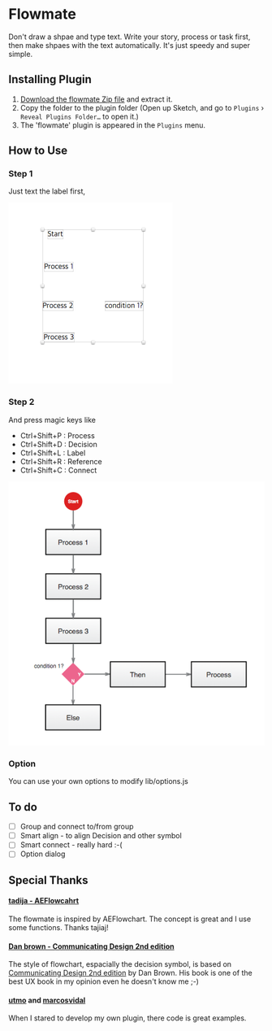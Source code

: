 # Flowmate

Don't draw a shpae and type text. Write your story, process or task first, then make shpaes with the text automatically. It's just speedy and super simple. 

## Installing Plugin

1. [Download the flowmate Zip file](https://github.com/wodory/flowmate/archive/master.zip) and extract it. 
2. Copy the folder to the plugin folder (Open up Sketch, and go to `Plugins` › `Reveal Plugins Folder…` to open it.)
3. The 'flowmate' plugin is appeared in the `Plugins` menu.

## How to Use 

### Step 1
Just text the label first, 

![before](doc/before.png)

### Step 2
And press magic keys like 
* Ctrl+Shift+P : Process 
* Ctrl+Shift+D : Decision
* Ctrl+Shift+L : Label
* Ctrl+Shift+R : Reference
* Ctrl+Shift+C : Connect

![after](doc/after.png)

### Option

You can use your own options to modify lib/options.js

## To do

- [ ] Group and connect to/from group
- [ ] Smart align - to align Decision and other symbol
- [ ] Smart connect - really hard :-(
- [ ] Option dialog 

## Special Thanks 

#### [tadija - AEFlowcahrt](https://github.com/tadija/AEFlowchart)

The flowmate is inspired by AEFlowchart. The concept is great and I use some functions. Thanks tajiaj!

#### [Dan brown - Communicating Design 2nd edition](http://www.amazon.com/Communicating-Design-Developing-Documentation-Planning/dp/0321712463)

The style of flowchart, espacially the decision symbol, is based on [Communicating Design 2nd edition](http://www.amazon.com/Communicating-Design-Developing-Documentation-Planning/dp/0321712463) by Dan Brown. His book is one of the best UX book in my opinion even he doesn't know me ;-) 

#### [utmo](https://github.com/utom/) and [marcosvidal](https://github.com/marcosvidal)

When I stared to develop my own plugin, there code is great examples. 
